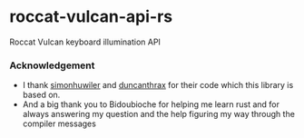 # roccat-vulcan-api-rs
Roccat Vulcan keyboard illumination API


### Acknowledgement

- I thank [simonhuwiler](https://github.com/simonhuwiler/roccatvulcan) and [duncanthrax](https://github.com/duncanthrax/roccat-vulcan) for their code which this library is based on.  
- And a big thank you to Bidoubioche for helping me learn rust and for always answering my question and the help figuring my way through the compiler messages 
